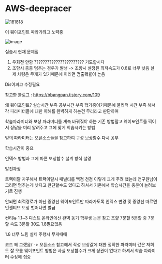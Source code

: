 # AWS-deepracer


![181818](https://github.com/user-attachments/assets/f2c31735-f082-4c00-aad1-6d47d840082e)

이 웨이포인트 따라가려고 노력중

![image](https://github.com/user-attachments/assets/b5535d9d-2e9c-4c13-b498-c1db34836529)

실습시 현재 문제점 
1. 우회전 안함 ??????????????????????? 기도합시다
2. 조향시 종종 멈추는 경우가 발생 -> 조향시 설정된 최저속도가  0.8로 너무 낮음 실제 차량은 무게가 있기때문에 이러면 멈출확률이 높음 

Dis어쩌고 수정필요

참고한 블로그 : https://bbangpan.tistory.com/109


왜 웨이포인트? 
실습시간 부족
공부시간 부족
학기중이기때문에 물리적 시간 부족 해서
각 파라미터들에 대한 이해를 완벽하게 하는건 무리라고 판단하여 

학습파라미터와 보상 파라미터를 계속 바꿔줘야 하는 기존 방법말고 웨이포인트를 찍어서 정답을 미리 알려주고 그에 맞게 학습시키는 방법

밑의 파라미터는 오픈소스들을 참고하여 구성
보상함수 다시 공부

학습시간이 중요

인덱스 방법과 그에 따른 보상함수 설계 방식 설명

발전과정

트랙이탈 자꾸해서 트랙이탈시 패널티를 백점 천점 이렇게 크게 주려 했는데 연구원님이 그러면 멈추는게 낮다고 판단할수도 있다고 하셔서 기존에서 학습시간을 충분이 늘려보기로 진행

안되면 최적경로가 아닌 중앙선 웨이포인트만 따라가도록 인덱스 변경 및 중앙선 따르면 인센티브 보상 벗어나면 벌금

컨티뉴 1.1~3
디스트 온라인에선 완벽 동기 학부생 논문 참고 
조햘 7분할 5분할 중 7분할 
속도 3분할 
30도 1.8필요없음

1.8 너무 느림 
실제 주행시 무게때매

코드 왜 그랬음/ -> 오픈소스 참고해서 작성 보상값에 대한 정확한 파라미터 값은 저희도 잘 모름
웨이포인트 방법은 사실 보상함수가 크게 상관이 없다고 하셔서 학습 파라미터 수정에 집중
